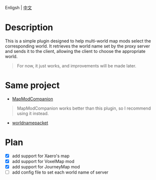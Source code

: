 Enligsh | [中文](./README_CN.MD)
# Description
This is a simple plugin designed to help multi-world map mods select the corresponding world. 
It retrieves the world name set by the proxy server and sends it to the client, allowing the client to choose the appropriate world.
> For now, it just works, and improvements will be made later.

# Same project
- [MapModCompanion](https://github.com/turikhay/MapModCompanion)
> MapModCompanion works better than this plugin, so I recommend using it instead.
- [worldnamepacket](https://github.com/kosmolot-mods/worldnamepacket)

# Plan

- [x] add support for Xaero's map
- [x] add support for VoxelMap mod
- [x] add support for JourneyMap mod
- [ ] add config file to set each world name of server